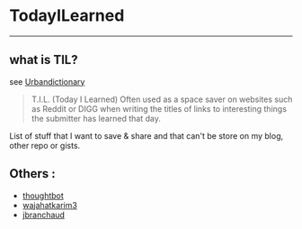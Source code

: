 # TodayILearned

----
## what is TIL?
see [Urbandictionary](https://www.urbandictionary.com/define.php?term=TIL)

> T.I.L. (Today I Learned)
Often used as a space saver on websites such as Reddit or DIGG when writing the titles of links to interesting things the submitter has learned that day.

List of stuff that I want to save & share and that can't be store on my blog, other repo or gists.

## Others :
* [thoughtbot](https://github.com/jbranchaud/til)
* [wajahatkarim3](https://github.com/wajahatkarim3/Today-I-Learned)
* [jbranchaud](https://github.com/jbranchaud/til)

